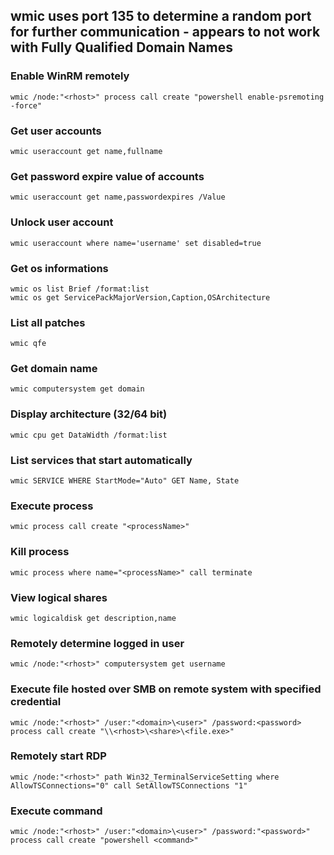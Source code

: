 ## wmic uses port 135 to determine a random port for further communication - appears to not work with Fully Qualified Domain Names

### Enable WinRM remotely
```
wmic /node:"<rhost>" process call create "powershell enable-psremoting -force"
```

### Get user accounts
```
wmic useraccount get name,fullname
```

### Get password expire value of accounts
```
wmic useraccount get name,passwordexpires /Value
```

### Unlock user account
```
wmic useraccount where name='username' set disabled=true
```

### Get os informations
```
wmic os list Brief /format:list
wmic os get ServicePackMajorVersion,Caption,OSArchitecture
```

### List all patches
```
wmic qfe
```

### Get domain name
```
wmic computersystem get domain
```

### Display architecture (32/64 bit)
```
wmic cpu get DataWidth /format:list
```

### List services that start automatically
```
wmic SERVICE WHERE StartMode="Auto" GET Name, State
```

### Execute process
```
wmic process call create "<processName>"
```

### Kill process
```
wmic process where name="<processName>" call terminate
```

### View logical shares
```
wmic logicaldisk get description,name
```

### Remotely determine logged in user
```
wmic /node:"<rhost>" computersystem get username
```

### Execute file hosted over SMB on remote system with specified credential
```
wmic /node:"<rhost>" /user:"<domain>\<user>" /password:<password> process call create "\\<rhost>\<share>\<file.exe>"
```

### Remotely start RDP
```
wmic /node:"<rhost>" path Win32_TerminalServiceSetting where AllowTSConnections="0" call SetAllowTSConnections "1"
```

### Execute command
```
wmic /node:"<rhost>" /user:"<domain>\<user>" /password:"<password>" process call create "powershell <command>"
```

